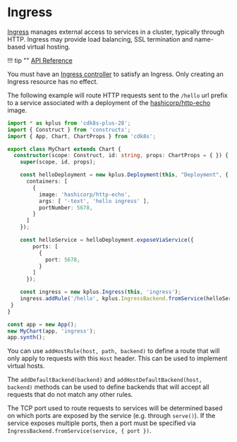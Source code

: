 # Ingress

[Ingress] manages external access to services in a cluster, typically through
HTTP. Ingress may provide load balancing, SSL termination and name-based virtual
hosting.

!!! tip ""
    [API Reference](../../reference/cdk8s-plus-28/typescript.md#ingressv1beta1)

You must have an [Ingress controller] to satisfy an Ingress. Only creating an
Ingress resource has no effect.

[Ingress]: https://kubernetes.io/docs/concepts/services-networking/ingress/
[Ingress controller]: https://kubernetes.io/docs/concepts/services-networking/ingress-controllers

The following example will route HTTP requests sent to the `/hello` url prefix
to a service associated with a deployment of the
[hashicorp/http-echo](https://github.com/hashicorp/http-echo) image.

```typescript
import * as kplus from 'cdk8s-plus-28';
import { Construct } from 'constructs';
import { App, Chart, ChartProps } from 'cdk8s';

export class MyChart extends Chart {
  constructor(scope: Construct, id: string, props: ChartProps = { }) {
    super(scope, id, props);

    const helloDeployment = new kplus.Deployment(this, "Deployment", {
      containers: [
        {
          image: 'hashicorp/http-echo',
          args: [ '-text', 'hello ingress' ],
          portNumber: 5678,
        }
      ]
    });

    const helloService = helloDeployment.exposeViaService({
        ports: [
          {
            port: 5678,
          }
        ]
      });

    const ingress = new kplus.Ingress(this, 'ingress');
    ingress.addRule('/hello', kplus.IngressBackend.fromService(helloService));
 }
}

const app = new App();
new MyChart(app, 'ingress');
app.synth();
```

You can use `addHostRule(host, path, backend)` to define a route that will only
apply to requests with this `Host` header. This can be used to implement virtual
hosts.

The `addDefaultBackend(backend)` and `addHostDefaultBackend(host, backend)`
methods can be used to define backends that will accept all requests that do not
match any other rules.

The TCP port used to route requests to services will be determined based on
which ports are exposed by the service (e.g. through `serve()`). If the service
exposes multiple ports, then a port must be specified via
`IngressBackend.fromService(service, { port })`.
